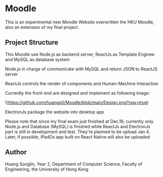 # Moodle
This is an experimental new Moodle Website overwritten the HKU Moodle, also an extension of my final project.

## Project Structure
This Moodle use Node.js as backend server, ReactJs as Template Enginee and MySQL as database system

Node.js in charge of communicate with MySQL and return JSON to ReactJS server

ReactJs controls the render of components and Human-Machine Interaction

Currently the front-end are designed and implement as following image:

!(https://github.com/huangs0/Moodle/blob/main/Design.png?raw=true)

ElectronJs package the website into desktop app

Please note that since my final exam just finished at Dec.19, currently only Node.js and Database (MySQL) is finished while ReactJs and ElectronJs part is still in development and test. They're planned to be upload Jan 4. Later, if possible, iPadOs app built on React Native will also be uploaded
## Author 
Huang Songlin, Year 2, Department of Computer Science, Faculty of Engineering, the University of Hong Kong

